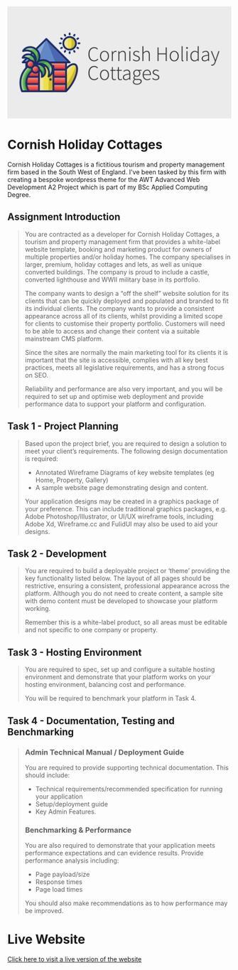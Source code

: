 ![alt text](https://github.com/barksploit/cornish-holiday-cottages/blob/master/mainlogowhitebg.png?raw=true)

# Cornish Holiday Cottages

Cornish Holiday Cottages is a fictitious tourism and property management firm based in the South West of England. I've been tasked by this firm with creating a bespoke wordpress theme for the AWT Advanced Web Development A2 Project which is part of my BSc Applied Computing Degree.

## Assignment Introduction

> You are contracted as a developer for Cornish Holiday Cottages, a tourism and property management firm that provides a white-label website template, booking and marketing product for owners of multiple properties and/or holiday homes.  The company specialises in larger, premium, holiday cottages and lets, as well as unique converted buildings.  The company is proud to include a castle, converted lighthouse and WWII military base in its portfolio. 
> 
> The company wants to design a “off the shelf” website solution for its clients that can be quickly deployed and populated and branded to fit its individual clients.  The company wants to provide a consistent appearance across all of its clients, whilst providing a limited scope for clients to customise their property portfolio.  Customers will need to be able to access and change their content via a suitable mainstream CMS platform. 
> 
> Since the sites are normally the main marketing tool for its clients it is important that the site is accessible, complies with all key best practices, meets all legislative requirements, and has a strong focus on SEO. 
> 
> Reliability and performance are also very important, and you will be required to set up and optimise web deployment and provide performance data to support your platform and configuration. 

## Task 1 - Project Planning

> Based upon the project brief, you are required to design a solution to meet your client’s requirements.  The following design documentation is required: 
> - Annotated Wireframe Diagrams of key website templates (eg Home, Property, Gallery) 
> - A sample website page demonstrating design and content. 
> 
> Your application designs may be created in a graphics package of your preference.  This can include traditional graphics packages, e.g. Adobe Photoshop/Illustrator, or UI/UX wireframe tools, including Adobe Xd, Wireframe.cc and FulidUI may also be used to aid your designs.  

## Task 2 - Development

> You are required to build a deployable project or ‘theme’ providing the key functionality listed below.  The layout of all pages should be restrictive, ensuring a consistent, professional appearance across the platform. Although you do not need to create content, a sample site with demo content must be developed to showcase your platform working. 
> 
> Remember this is a white-label product, so all areas must be editable and not specific to one company or property. 

## Task 3 - Hosting Environment

> You are required to spec, set up and configure a suitable hosting environment and demonstrate that your platform works on your hosting environment, balancing cost and performance. 
> 
> You will be required to benchmark your platform in Task 4.   

## Task 4 - Documentation, Testing and Benchmarking

> ### Admin Technical Manual / Deployment Guide 
> 
> You are required to provide supporting technical documentation.  This should include: 
> 
> - Technical requirements/recommended specification for running your application 
> - Setup/deployment guide 
> - Key Admin Features. 
> 
> ### Benchmarking & Performance 
> 
> You are also required to demonstrate that your application meets performance expectations and can evidence results.  Provide performance analysis including: 
> - Page payload/size 
> - Response times 
> - Page load times 
> 
> You should also make recommendations as to how performance may be improved. 

# Live Website

[Click here to visit a live version of the website](https://ws269837-awt.remote.ac/)